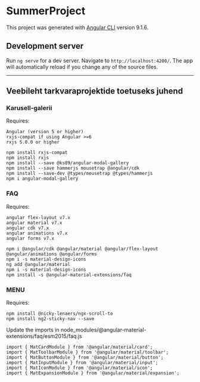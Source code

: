 # SummerProject

This project was generated with [Angular CLI](https://github.com/angular/angular-cli) version 9.1.6.

## Development server

Run `ng serve` for a dev server. Navigate to `http://localhost:4200/`. The app will automatically reload if you change any of the source files.

----------------------------------------------------------------------------------------------------------------
## Veebileht tarkvaraprojektide toetuseks juhend

### Karusell-galerii
Requires:
```
Angular (version 5 or higher)
rxjs-compat if using Angular >=6
rxjs 5.0.0 or higher
```

``````
npm install rxjs-compat
npm install rxjs
npm install --save @ks89/angular-modal-gallery
npm install --save hammerjs mousetrap @angular/cdk
npm install --save-dev @types/mousetrap @types/hammerjs
npm i angular-modal-gallery
``````
### FAQ
Requires:
`````
angular flex-layout v7.x
angular material v7.x
angular cdk v7.x
angular animations v7.x
angular forms v7.x
`````
`````
npm i @angular/cdk @angular/material @angular/flex-layout @angular/animations @angular/forms
npm i -s material-design-icons
ng add @angular/material
npm i -s material-design-icons
npm install -s @angular-material-extensions/faq
`````
### MENU
Requires:
`````
npm install @nicky-lenaers/ngx-scroll-to
npm install ng2-sticky-nav --save
`````

Update the imports in node_modules/@angular-material-extensions/faq/esm2015/faq.js
``````
import { MatCardModule } from '@angular/material/card';
import { MatToolbarModule } from '@angular/material/toolbar';
import { MatButtonModule } from '@angular/material/button';
import { MatInputModule } from '@angular/material/input';
import { MatIconModule } from '@angular/material/icon';
import { MatExpansionModule } from '@angular/material/expansion';
``````
